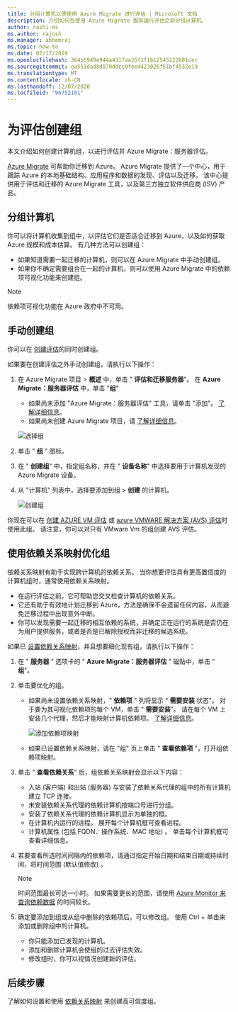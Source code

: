 ```yaml
---
title: 分组计算机以便使用 Azure Migrate 进行评估 | Microsoft 文档
description: 介绍如何在使用 Azure Migrate 服务运行评估之前分组计算机。
author: rashi-ms
ms.author: rajosh
ms.manager: abhemraj
ms.topic: how-to
ms.date: 07/17/2019
ms.openlocfilehash: 364b5949e944a4317aa25f1f1b12545122881cec
ms.sourcegitcommit: ea551dad8d870ddcc0fee4423026f51bf4532e19
ms.translationtype: MT
ms.contentlocale: zh-CN
ms.lasthandoff: 12/07/2020
ms.locfileid: "96752101"
---
```

# <a name="create-a-group-for-assessment"></a>为评估创建组

本文介绍如何创建计算机组，以进行评估并 Azure Migrate：服务器评估。

[Azure Migrate](migrate-services-overview.md) 可帮助你迁移到 Azure。 Azure Migrate 提供了一个中心，用于跟踪 Azure 的本地基础结构、应用程序和数据的发现、评估以及迁移。 该中心提供用于评估和迁移的 Azure Migrate 工具，以及第三方独立软件供应商 (ISV) 产品。 

## <a name="grouping-machines"></a>分组计算机

你可以将计算机收集到组中，以评估它们是否适合迁移到 Azure，以及如何获取 Azure 规模和成本估算。 有几种方法可以创建组：

- 如果知道需要一起迁移的计算机，则可以在 Azure Migrate 中手动创建组。
- 如果你不确定需要组合在一起的计算机，则可以使用 Azure Migrate 中的依赖项可视化功能来创建组。 

> [!NOTE]
> 依赖项可视化功能在 Azure 政府中不可用。

## <a name="create-a-group-manually"></a>手动创建组

你可以在 [创建评估](how-to-create-assessment.md)的同时创建组。

如果要在创建评估之外手动创建组，请执行以下操作：

1. 在 Azure Migrate 项目 > **概述** 中，单击 " **评估和迁移服务器**"。 在 **Azure Migrate：服务器评估** 中，单击 "**组**"
    - 如果尚未添加 "Azure Migrate：服务器评估" 工具，请单击 "添加"。 [了解详细信息](how-to-assess.md)。
    - 如果尚未创建 Azure Migrate 项目，请 [了解详细信息](./create-manage-projects.md)。

    ![选择组](./media/how-to-create-a-group/select-groups.png)

2. 单击 " **组** " 图标。
3. 在 " **创建组**" 中，指定组名称，并在 " **设备名称**" 中选择要用于计算机发现的 Azure Migrate 设备。
4. 从 "计算机" 列表中，选择要添加到组 > **创建** 的计算机。

    ![创建组](./media/how-to-create-a-group/create-group.png)

你现在可以在 [创建 AZURE VM 评估](how-to-create-assessment.md) 或 [azure VMWARE 解决方案 (AVS) 评估](how-to-create-azure-vmware-solution-assessment.md)时使用此组。 请注意，你可以对只有 VMware Vm 的组创建 AVS 评估。 

## <a name="refine-a-group-with-dependency-mapping"></a>使用依赖关系映射优化组

依赖关系映射有助于实现跨计算机的依赖关系。 当你想要评估具有更高置信度的计算机组时，通常使用依赖关系映射。
- 在运行评估之前，它可帮助您交叉检查计算机的依赖关系。 
- 它还有助于有效地计划迁移到 Azure，方法是确保不会遗留任何内容，从而避免迁移过程中出现意外中断。
- 你可以发现需要一起迁移的相互依赖的系统，并确定正在运行的系统是否仍在为用户提供服务，或者是否是已解除授权而非迁移的候选系统。

如果已 [设置依赖关系映射](how-to-create-group-machine-dependencies.md)，并且想要细化现有组，请执行以下操作：

1. 在 " **服务器** " 选项卡的 " **Azure Migrate：服务器评估** " 磁贴中，单击 " **组**"。
2. 单击要优化的组。
    - 如果尚未设置依赖关系映射，" **依赖项** " 列将显示 " **需要安装** 状态"。 对于要为其可视化依赖项的每个 VM，单击 " **需要安装**"。 请在每个 VM 上安装几个代理，然后才能映射计算机依赖项。 [了解详细信息](how-to-create-group-machine-dependencies.md)。

        ![添加依赖项映射](./media/how-to-create-a-group/add-dependency-mapping.png)

    - 如果已设置依赖关系映射，请在 "组" 页上单击 " **查看依赖项** "，打开组依赖项映射。

3. 单击 " **查看依赖关系**" 后，组依赖关系映射会显示以下内容：

    - 入站 (客户端) 和出站 (服务器) 与安装了依赖关系代理的组中的所有计算机建立 TCP 连接。
    - 未安装依赖关系代理的依赖计算机按端口号进行分组。
    - 安装了依赖关系代理的依赖计算机显示为单独的框。
    - 在计算机内运行的进程。 展开每个计算机框可查看进程。
    - 计算机属性 (包括 FQDN、操作系统、MAC 地址) 。 单击每个计算机框可查看详细信息。

4. 若要查看所选时间间隔内的依赖项，请通过指定开始日期和结束日期或持续时间，将时间范围 (默认值修改) 。

    > [!NOTE]
    > 时间范围最长可达一小时。 如果需要更长的范围，请使用 [Azure Monitor 来查询依赖数据](how-to-create-group-machine-dependencies.md) 的时间较长。

5. 确定要添加到组或从组中删除的依赖项后，可以修改组。 使用 Ctrl + 单击来添加或删除组中的计算机。

    - 你只能添加已发现的计算机。
    - 添加和删除计算机会使组的过去评估失效。
    - 修改组时，你可以视情况创建新的评估。


## <a name="next-steps"></a>后续步骤

了解如何设置和使用 [依赖关系映射](how-to-create-group-machine-dependencies.md) 来创建高可信度组。